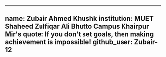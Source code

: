 
---
name: Zubair Ahmed Khushk
institution: MUET Shaheed Zulfiqar Ali Bhutto Campus Khairpur Mir's
quote: If you don't set goals, then making achievement is impossible!
github_user: Zubair-12
---
